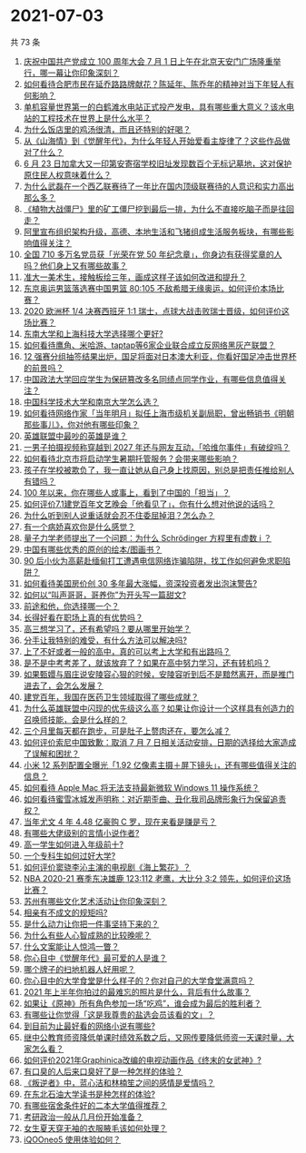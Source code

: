 # 2021-07-03

共 73 条

<!-- BEGIN -->
<!-- 最后更新时间 Sat Jul 03 2021 05:01:33 GMT+0800 (China Standard Time) -->

1. [庆祝中国共产党成立 100 周年大会 7 月 1
   日上午在北京天安门广场隆重举行，哪一幕让你印象深刻？](https://www.zhihu.com/question/469219832)
2. [如何看待合肥市民在延乔路路牌献花？陈延年、陈乔年的精神对当下年轻人有何影响？](https://www.zhihu.com/question/469128325)
3. [单机容量世界第一的白鹤滩水电站正式投产发电，具有哪些重大意义？该水电站的工程技术在世界上是什么水平？](https://www.zhihu.com/question/468406905)
4. [为什么饭店里的鸡汤很清，而且还特别的好喝？](https://www.zhihu.com/question/437783371)
5. [从《山海情》到《觉醒年代》，为什么年轻人开始爱看主旋律了？这些作品做对了什么？](https://www.zhihu.com/question/469250416)
6. [6 月 23
   日加拿大又一印第安寄宿学校旧址发现数百个无标记墓地，这对保护原住民人权意味着什么？](https://www.zhihu.com/question/466975825)
7. [为什么武磊在一个西乙联赛待了一年比在国内顶级联赛待的人意识和实力高出那么多？](https://www.zhihu.com/question/465328241)
8. [《植物大战僵尸》里的矿工僵尸挖到最后一排，为什么不直接吃脑子而是往回走？](https://www.zhihu.com/question/389957504)
9. [阿里宣布组织架构升级，高德、本地生活和飞猪组成生活服务板块，有哪些影响值得关注？](https://www.zhihu.com/question/469485942)
10. [全国 710 多万名党员获「光荣在党 50
    年纪念章」，你身边有获得奖章的人吗？他们身上又有哪些故事？](https://www.zhihu.com/question/469220759)
11. [准大一美术生，接触板绘三年，画成这样子该如何改进和提升？](https://www.zhihu.com/question/468285218)
12. [东京奥运男篮落选赛中国男篮 80:105
    不敌希腊无缘奥运，如何评价本场比赛？](https://www.zhihu.com/question/469450593)
13. [2020 欧洲杯 1/4 决赛西班牙 1:1
    瑞士，点球大战击败瑞士晋级，如何评价这场比赛？](https://www.zhihu.com/question/469643634)
14. [东南大学和上海科技大学选择哪个更好?](https://www.zhihu.com/question/467273175)
15. [如何看待鹰角、米哈游、taptap等6家企业联合成立反网络黑灰产联盟？](https://www.zhihu.com/question/469151321)
16. [12
    强赛分组抽签结果出炉，国足将面对日本澳大利亚，你看好国足冲击世界杯的前景吗？](https://www.zhihu.com/question/469309297)
17. [中国政法大学回应学生为保研篡改多名同绩点同学作业，有哪些信息值得关注？](https://www.zhihu.com/question/468030220)
18. [中国科学技术大学和南京大学怎么选？](https://www.zhihu.com/question/467774201)
19. [如何看待网络作家「当年明月」拟任上海市级机关副局职，曾出畅销书《明朝那些事儿》，你对他有哪些印象？](https://www.zhihu.com/question/469586087)
20. [英雄联盟中最吵的英雄是谁？](https://www.zhihu.com/question/463184822)
21. [一男子拍摄视频称穿越到 2027
    年还与网友互动，「哈维尔事件」有破绽吗？](https://www.zhihu.com/question/466675842)
22. [如何看待北京市将启动学生暑期托管服务？会带来哪些影响？](https://www.zhihu.com/question/469489339)
23. [孩子在学校被欺负了，我一直让她从自己身上找原因，别总是把责任推给别人有错吗？](https://www.zhihu.com/question/467309194)
24. [100 年以来，你在哪些人或事上，看到了中国的「担当」？](https://www.zhihu.com/question/469083054)
25. [如何评价7.1建党百年文艺晚会「他看见了」，你有什么想对他说的话吗？](https://www.zhihu.com/question/469413677)
26. [为什么听到别人说重话就会忍不住委屈掉泪？怎么办？](https://www.zhihu.com/question/467737273)
27. [有一个病娇喜欢你是什么感觉？](https://www.zhihu.com/question/377349806)
28. [量子力学老师提出了一个问题：为什么 Schrödinger 方程里有虚数 i
    ？](https://www.zhihu.com/question/404030934)
29. [中国有哪些优秀的原创的绘本/图画书？](https://www.zhihu.com/question/54945285)
30. [90
    后小伙为高薪赴缅甸打工遭遇电信网络诈骗陷阱，找工作如何避免求职陷阱？](https://www.zhihu.com/question/468736941)
31. [如何看待美国房价创 30 多年最大涨幅，资深投资者发出泡沫警告?](https://www.zhihu.com/question/468992825)
32. [如何以“叫声哥哥，哥养你”为开头写一篇甜文?](https://www.zhihu.com/question/466162447)
33. [前途和他，你选择哪一个？](https://www.zhihu.com/question/464912877)
34. [长得好看在职场上真的有优势吗？](https://www.zhihu.com/question/461972771)
35. [高三想学习了，还有希望吗？要从哪里开始学？](https://www.zhihu.com/question/468568060)
36. [分手让我特别的难受，有什么方法可以解决吗?](https://www.zhihu.com/question/468323222)
37. [上了不好或者一般的高中，真的可以考上大学和有出路吗？](https://www.zhihu.com/question/467477103)
38. [是不是中考考差了，就该放弃了？如果在高中努力学习，还有转机吗？](https://www.zhihu.com/question/468170373)
39. [如果甄嬛与眉庄说安陵容心狠的时候，安陵容听到后不是黯然离开，而是推门进去了，会怎么发展？](https://www.zhihu.com/question/467899688)
40. [建党百年，我国在医药卫生领域取得了哪些成就？](https://www.zhihu.com/question/468756547)
41. [为什么英雄联盟中闪现的优先级这么高？如果让你设计一个这样具有创造力的召唤师技能，会是什么样的？](https://www.zhihu.com/question/462353798)
42. [三个月里每天都在跑步，可是肚子上赘肉还在，要怎么减？](https://www.zhihu.com/question/30622462)
43. [如何评价索尼中国致歉：取消 7 月 7
    日相关活动安排，日期的选择给大家造成了误解和困扰？](https://www.zhihu.com/question/469292670)
44. [小米 12 系列配置全曝光「1.92
    亿像素主摄＋屏下镜头」，还有哪些值得关注的信息？](https://www.zhihu.com/question/468724694)
45. [如何看待 Apple Mac 将无法支持最新微软 Windows 11
    操作系统？](https://www.zhihu.com/question/468831434)
46. [如何看待蜜雪冰城发声明称：对近期歪曲、丑化我司品牌形象行为保留追责权？](https://www.zhihu.com/question/469115341)
47. [当年尤文 4 年 4.48 亿豪购 C 罗，现在来看是赚是亏？](https://www.zhihu.com/question/460546114)
48. [有哪些大佬级别的言情小说作者?](https://www.zhihu.com/question/323889571)
49. [高一学生如何进入年级前十?](https://www.zhihu.com/question/426078063)
50. [一个专科生如何过好大学?](https://www.zhihu.com/question/465577553)
51. [如何评价窦骁李沁主演的电视剧《海上繁花》？](https://www.zhihu.com/question/466748640)
52. [NBA 2020-21 赛季东决雄鹿 123:112 老鹰，大比分 3:2
    领先，如何评价这场比赛？](https://www.zhihu.com/question/469442531)
53. [苏州有哪些文化艺术活动让你印象深刻？](https://www.zhihu.com/question/468763984)
54. [相亲有不成文的规矩吗?](https://www.zhihu.com/question/453068049)
55. [是什么动力让你把一件事坚持下来的？](https://www.zhihu.com/question/469017080)
56. [为什么有些人心智成熟的比较晚呢？](https://www.zhihu.com/question/283077831)
57. [什么文案能让人惊鸿一瞥？](https://www.zhihu.com/question/451181423)
58. [你心目中《觉醒年代》最可爱的人是谁？](https://www.zhihu.com/question/461358216)
59. [哪个牌子的扫地机器人好用呢？](https://www.zhihu.com/question/278037886)
60. [你心目中的大学食堂是什么样子的？你对自己的大学食堂满意吗？](https://www.zhihu.com/question/468413171)
61. [2021 年上半年你拍过的最难忘的照片是什么，背后有什么故事？](https://www.zhihu.com/question/469312329)
62. [如果让《原神》所有角色参加一场“吃鸡”，谁会成为最后的胜利者？](https://www.zhihu.com/question/467989699)
63. [有哪些让你觉得「这是我尊贵的盐选会员该看的文」？](https://www.zhihu.com/question/469477579)
64. [到目前为止最好看的网络小说有哪些?](https://www.zhihu.com/question/309401257)
65. [继中公教育师资降低单课时绩效系数之后，又网传要降低师资一天课时量，大家怎么看？](https://www.zhihu.com/question/468896563)
66. [如何评价2021年Graphinica改编的电视动画作品《终末的女武神》?](https://www.zhihu.com/question/464238824)
67. [有口臭的人后来口臭好了是一种怎样的体验？](https://www.zhihu.com/question/39027318)
68. [《叛逆者》中，蓝心洁和林楠笙之间的感情是爱情吗？](https://www.zhihu.com/question/468148621)
69. [在东北石油大学读书是种怎样的体验?](https://www.zhihu.com/question/456776209)
70. [有哪些宿舍条件好的二本大学值得推荐？](https://www.zhihu.com/question/405920733)
71. [考研政治一般从几月份开始准备？](https://www.zhihu.com/question/378053241)
72. [女生夏天穿无袖的衣服腋毛该如何处理？](https://www.zhihu.com/question/49147353)
73. [iQOOneo5 使用体验如何？](https://www.zhihu.com/question/453142804)

<!-- END -->
